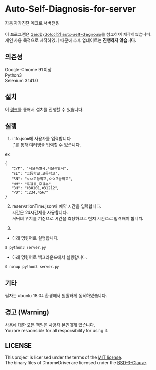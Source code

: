 # Auto-Self-Diagnosis-for-server
자동 자가진단 메크로 서버전용<br><br>
이 프로그램은 [SaidBySolo님의 auto-self-diagnosis](https://github.com/SaidBySolo/auto-self-diagnosis)를 참고하여 제작하였습니다.<br>
개인 사용 목적으로 제작하였기 때문에 추후 업데이트는 **진행하지 않습니다**.

## 의존성
Google-Chrome 91 이상<br>
Python3<br>
Selenium 3.141.0

## 설치
이 [링크](https://github.com/JJooni/Auto-Self-Diagnosis-for-server/archive/refs/heads/main.zip)를 통해서 설치를 진행할 수 있습니다.<br>
## 실행 
1. info.json에 사용자를 입력합니다.<br>
','를 통해 여러명을 입력할 수 있습니다.<br>

ex<br>
```
{
   "C/P": "서울특별시,서울특별시",
   "SL": "고등학교,고등학교",
   "SN": "ㅁㅁ고등학교,ㅇㅇ고등학교",
   "NM": "홍길동,홍길순",
   "BH": "030101,031212",
   "PD": "1234,4567"
}
```

2. reservationTime.json에 예약 시간을 입력합니다.<br>
시간은 24시간제를 사용합니다.<br>
서버의 위치를 기준으로 시간을 측정하므로 현지 시간으로 입력해야 합니다.<br>

3.
- 아래 명령어로 실행합니다.
```bash
$ python3 server.py
```

- 아래 명령어로 백그라운드에서 실행합니다.
```bash
$ nohup python3 server.py
```

## 기타
필자는 ubuntu 18.04 환경에서 원활하게 동작하였습니다.

## 경고 (Warning)
사용에 대한 모든 책임은 사용자 본인에게 있습니다.<br>
You are responsible for all responsibility for using it.

## LICENSE
This project is licensed under the terms of the [MIT license](https://github.com/JJooni/Auto-Self-Diagnosis-for-server/blob/main/LICENSE).<br>
The binary files of ChromeDriver are licensed under the [BSD-3-Clause](https://github.com/JJooni/Auto-Self-Diagnosis-for-server/blob/main/LICENSE.chromedriver).
